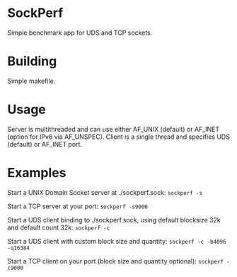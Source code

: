 # SockPerf
Simple benchmark app for UDS and TCP sockets.

# Building
Simple makefile.

# Usage
Server is multithreaded and can use either AF_UNIX (default) or AF_INET (option for IPv6 via AF_UNSPEC).  Client is a single thread and specifies UDS (default) or AF_INET port.

# Examples
Start a UNIX Domain Socket server at ./sockperf.sock:
`sockperf -s`

Start a TCP server at your port:
`sockperf -s9000`

Start a UDS client binding to ./sockperf.sock, using default blocksize 32k and default count 32k:
`sockperf -c`

Start a UDS client with custom block size and quantity:
`sockperf -c -b4096 -q16384`

Start a TCP client on your port (block size and quantity optional):
`sockperf -c9000`
